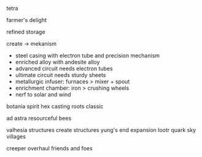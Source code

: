 tetra

farmer's delight

refined storage

create -> mekanism
 - steel casing with electron tube and precision mechanism
 - enriched alloy with andesite alloy
 - advanced circuit needs electron tubes
 - ultimate circuit needs sturdy sheets
 - metallurgic infuser: furnaces > mixer + spout
 - enrichment chamber: iron > crushing wheels
 - nerf to solar and wind

botania
spirit
hex casting
roots classic

ad astra
resourceful bees

valhesia structures
create structures
yung's
end expansion
lootr
quark
sky villages

creeper overhaul
friends and foes


